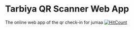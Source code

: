 # Tarbiya QR Scanner Web App
The online web app of the qr check-in for jumaa
[![HitCount](http://hits.dwyl.com/tarbiyaqr/tarbiyaqr/tarbiyaqrgithubio.svg)](http://hits.dwyl.com/tarbiyaqr/tarbiyaqr/tarbiyaqrgithubio)
